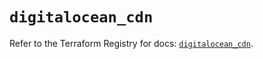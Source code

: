 # `digitalocean_cdn`

Refer to the Terraform Registry for docs: [`digitalocean_cdn`](https://registry.terraform.io/providers/digitalocean/digitalocean/2.48.2/docs/resources/cdn).
